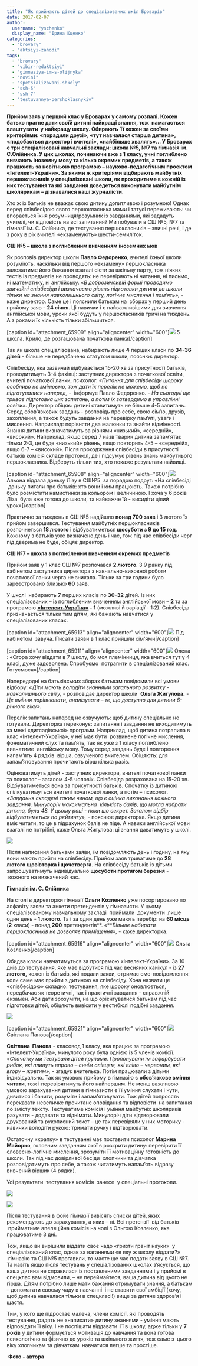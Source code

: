 ```yaml
---
title: "Як приймають дітей до спеціалізованих шкіл Броварів"
date: 2017-02-07
author: 
  username: "yschenko"
  display_name: "Ірина Ющенко"
categories: 
  - "brovary"
  - "aktsiyi-zahodi"
tags: 
  - "brovary"
  - "vibir-redaktsiyi"
  - "gimnaziya-im-s-olijnyka"
  - "novini"
  - "spetsializovani-shkoly"
  - "ssh-5"
  - "ssh-7"
  - "testuvannya-pershoklasnykiv"
---
```


**Прийом заяв у перший клас у Броварах у самому розпалі. Кожен батько прагне дати своїй дитині найкращі знання, тож  намагається влаштувати  у найкращу школу. Обирають  її кожен за своїми критеріями: «порадили друзі», «тут навчалася старша дитина», «подобається директор і вчителі», «найбільше хвалять»… У Броварах є три спеціалізовані навчальні заклади: школа №5, №7 та гімназія ім. С.Олійника. У цих школах, починаючи вже з 1 класу, учні поглиблено вивчають іноземну мову та кілька окремих предметів, а також працюють за новітньою програмою – науково-педагогічним проектом «Інтелект-України». За якими ж критеріями відбирають майбутніх першокласників у спеціалізовані школи, як проходитиме в кожній із них тестування та які завдання доведеться виконувати майбутнім школярикам – дізнавалися наші журналісти.**

Хто ж із батьків не вважає свою дитину допитливою і розумною! Однак перед співбесідою свого першокласника мами і татусі переживають: чи впорається їхня розумниця/розумник із завданнями, які зададуть учителі, чи відповість на всі запитання? Ми побували в СШ №5, №7 та гімназії ім. С. Олійника, де тестування першокласників – звичні речі, і де з року в рік вчителі «екзаменують» шести-семиліток.

**СШ №5 – школа з поглибленим вивченням іноземних мов**

Як розповів директор школи **Павло Федоренко**, вчителі їхньої школи розуміють, наскільки від першого «екзамену» першокласника залежатиме його бажання взагалі сісти за шкільну парту, тож ніяких тестів із предметів не проводять: не перевіряють ні читання, ні письмо, ні математику, ні англійську. «_В доброзичливій формі проводимо звичайні співбесіди і визначаємо рівень підготовки дитини до школи тільки на знання навколишнього світу, логічне мислення і пам’ять»,_ \- каже директор. Саме це і пояснили батькам на  зборах у перший день прийому заяв - **24 січня**. Ці навички і є найважливішими для вивчення англійської мови, уроки якої будуть у першокласників тричі на тиждень. А з роками їх кількість тільки збільшиться.

\[caption id="attachment\_65909" align="aligncenter" width="600"\][![](https://mpz.brovary.org/wp-content/uploads/2017/02/2-5-SSH.jpg)](https://mpz.brovary.org/wp-content/uploads/2017/02/2-5-SSH.jpg) 5 школа. Крило, де розташована початкова ланка\[/caption\]

Так як школа спеціалізована, набирають лише **4** перших класи по **34-36 дітей** \- більше не передбачено статутом школи, пояснює директор.

Співбесіду, яка зазвичай відбувається 15-20 хв за присутності батьків, проводитимуть 3-4 фахівці: заступник директора з початкової освіти, вчителі початкової ланки, психолог. _«Питання для співбесіди щороку особливо не змінюємо, тож дати їх перелік не можемо, щоб не підготувалися наперед, -_  інформує Павло Федоренко. - _На сьогодні ще триває підготовка цих запитань, а потім їх затвердимо в управлінні освіти»._ Директор обіцяє: дитині ставитимуть не більше 4-5 запитань. Серед обов’язкових завдань - розповідь про себе, свою сім’ю, друзів, захоплення, а також будуть завдання на перевірку пам’яті, уваги і мислення. Наприклад: порівняти два малюнки та знайти відмінності. Знання дитини визначатимуть за рівнями «низький», «середній», «високий». Наприклад, якщо серед 7 назв тварин дитина запам’ятає тільки 2-3, це буде «низький» рівень, якщо повторить 4-5 – «середній», якщо 6-7 – «високий». Після проходження співбесіди в присутності батьків комісія складе протокол, де і підсумує рівень знань майбутнього першокласника. Відберуть тільки тих, хто покаже результати найвищі.

\[caption id="attachment\_65908" align="aligncenter" width="600"\][![](https://mpz.brovary.org/wp-content/uploads/2017/02/1-5-SSH.jpg)](https://mpz.brovary.org/wp-content/uploads/2017/02/1-5-SSH.jpg) Альона віддала доньку Лізу в СШ№5  за порадою подруг: «На співбесіді  доньку питали про батьків: хто вони і ким працюють. Також потрібно було розмістити намистинки за кольором і величиною. І хоча у 6 років Ліза  була вже готова до школи, та найважче їй - висидіти цілий урок»\[/caption\]

Практично за тиждень в СШ №5 надійшло **понад 700 заяв** і 3 лютого їх прийом завершився. Тестування майбутніх першокласників розпочнеться **18 лютого** і відбуватиметься **щосуботи з 9 до 15 год.** Кожному з батьків уже визначено день і час, тож під час співбесіди черг під дверима не буде, обіцяє директор.

**СШ №7 – школа з поглибленим вивченням окремих предметів**

Прийом заяв у 1 клас СШ №7 розпочався **2 лютого**. З 9 ранку під кабінетом заступника директора з навчально-виховної роботи початкової ланки черга не зникала. Тільки за три години було зареєстровано близько **60** заяв.

У школі  набирають **7** перших класів по **30-32** дітей. Із них спеціалізованих – із поглибленим вивченням англійської мови – **2** та за програмою **[«Інтелект-Україна»](http://intellect-ukraine.org) - 1** (можливі й варіації - 1:2). Співбесіда призначається тільки тим дітям, які бажають навчатися у спеціалізованих класах.

\[caption id="attachment\_65913" align="aligncenter" width="600"\][![](https://mpz.brovary.org/wp-content/uploads/2017/02/6-SSH7.jpg)](https://mpz.brovary.org/wp-content/uploads/2017/02/6-SSH7.jpg) Під кабінетом  завуча. Писати заяви в 1 клас прийшли сім'ями\[/caption\]

\[caption id="attachment\_65911" align="aligncenter" width="600"\][![](https://mpz.brovary.org/wp-content/uploads/2017/02/4-SSH7.jpg)](https://mpz.brovary.org/wp-content/uploads/2017/02/4-SSH7.jpg) Олена : «Єгора хочу віддати в 7 школу, бо моя племінниця, яка вчиться тут у 4 класі, дуже задоволена. Спробуємо  потрапити в спеціалізований клас. Готуємося»\[/caption\]

Напередодні на батьківських зборах батькам повідомили всі умови відбору: «_Діти мають володіти знаннями загального розвитку_ - _навколишнього світу, -_ розповідає директор школи  **Ольга Жигулова.** - _Це вміння порівнювати, аналізувати – те, що доступно для дитини 6-річного віку»._

Перелік запитань наперед не озвучують: щоб дитину спеціально не готували. Директорка переконує: запитання і завдання не виходитимуть за межі «дитсадівської» програми. Наприклад, щоб дитина потрапила в клас «Інтелект-Україна», у неї має бути  розвинене логічне мислення, фонематичний слух та пам’ять, так як уже з 1 класу поглиблено вивчатиме  англійську мову. Тому серед завдань буде і повторення напам’ять 4 рядків  вірша, озвученого вчителем. Обіцяють: для запам’ятовування прочитають вірш кілька разів.

Оцінюватимуть дітей - заступник директора, вчителі початкової ланки та психолог – загалом 4-5 чоловік. Співбесіда розрахована на 15-20 хв. Відбуватиметься вона за присутності батьків. Спочатку із дитиною спілкуватимуться вчителі початкової ланки, а потім – психолог. _«Завдання складені таким чином, що є оцінка виконання кожного завдання. Минулоріч максимальна  кількість балів, що могла набрати дитина, була 48. У цьому році - поки що секрет. Загалом відбір відбуватиметься по рейтингу», -_ пояснює директорка. Якщо дитина вміє читати, то це в підрахунок балів не піде. А навики англійської мови взагалі не потрібні, каже Ольга Жигулова: ці знання даватимуть у школі.

[![](https://mpz.brovary.org/wp-content/uploads/2017/02/3-SSH7.jpg)](https://mpz.brovary.org/wp-content/uploads/2017/02/3-SSH7.jpg)

Після написання батьками заяви, їм повідомляють день і годину, на яку вони мають прийти на співбесіду. Прийом заяв триватиме до **28 лютого** **щовівторка і щочетверга**. На співбесіду батьків із дітьми запрошуватимуть індивідуально **щосуботи протягом березня** \-  кожного на визначений час.

**Гімназія ім. С. Олійника**

На столі в директорки гімназії **Ольги Козленко** уже посортировано по алфавіту заяви та анкети претендентів у гімназисти. У цьому спеціалізованому навчальному закладі  приймали  документи  лише один день - **1 лютого**. Та і за один день уже мають перебір: на **60 місць** (**2** класи) - понад **200** претендентів**. _«_**_Більше набирати першокласників не дозволяє приміщення»,_ - каже директорка.

\[caption id="attachment\_65916" align="aligncenter" width="600"\][![](https://mpz.brovary.org/wp-content/uploads/2017/02/9-Gimnaziya.jpg)](https://mpz.brovary.org/wp-content/uploads/2017/02/9-Gimnaziya.jpg) Ольга Козленко\[/caption\]

Обидва класи навчатимуться за програмою «Інтелект-України». За 10 днів до тестування, яке має відбутися під час весняних канікул - із **27 лютого,** кожен із батьків, які подали заяви, отримає смс-повідомлення: коли саме має прийти з дитиною на співбесіду. Хоча назвати це «співбесідою» складно: тестування, яке щороку оновлюється, передбачає як теоретичні, так і практичні завдання - справжній екзамен. Аби дати зрозуміти, на що орієнтуватися батькам під час підготовки дітей, обіцяють вивісити у вестибюлі подібні завдання.

[![](https://mpz.brovary.org/wp-content/uploads/2017/02/12-Gimn.jpg)](https://mpz.brovary.org/wp-content/uploads/2017/02/12-Gimn.jpg)

\[caption id="attachment\_65921" align="aligncenter" width="600"\][![](https://mpz.brovary.org/wp-content/uploads/2017/02/13-Gimn-1.jpg)](https://mpz.brovary.org/wp-content/uploads/2017/02/13-Gimn-1.jpg) Світлана Панова\[/caption\]

**Світлана  Панова** \- класовод 1 класу, яка працює за програмою «Інтелект-Україна», минулого року була однією із 5 членів комісії. _«Спочатку ми тестували дітей групами. Пропонували їм зафарбувати рибок, які пливуть вправо – синім олівцем, які вліво – червоним, які вгору – жовтим», -_ згадує вчителька. Потім працювали з дітьми індивідуально. Так як умовою прийому в гімназію є **обов’язкове вміння читати**, тож і перевірятимуть його найпершим. Не менш важливою умовою зарахування дитини в гімназисти є її уміння слухати і чути, дивитися і бачити, розуміти і запам'ятовувати. Тож дітей попросять переказати невеличке прочитане оповідання та відповісти  на запитання по змісту тексту. Тестуватиме комісія і уміння майбутніх школяриків рахувати - додавати та віднімати. Минулоріч діти відтворювали друкований та рукописний текст – це так перевіряли у них моторику - навички володіти рукою: тримати ручку і відтворювати.

Остаточну «крапку» в тестуванні має поставити психолог **Марина Майорко**, головним завданням якої є розкрити дитину: перевірити її словесно-логічне мислення, зрозуміти її мотиваційну готовність до школи. Так під час довірливої бесіди  хлопчики та дівчатка  розповідатимуть про себе, а також читатимуть напам’ять відразу вивчений віршик (4 рядки).

Усі результати  тестування комісія  занесе  у спеціальні протоколи.

[![](https://mpz.brovary.org/wp-content/uploads/2017/02/10-Gimn.jpg)](https://mpz.brovary.org/wp-content/uploads/2017/02/10-Gimn.jpg)

[![](https://mpz.brovary.org/wp-content/uploads/2017/02/11-Gimn.jpg)](https://mpz.brovary.org/wp-content/uploads/2017/02/11-Gimn.jpg)

Після тестування в фойє гімназії вивісять списки дітей, яких рекомендують до зарахування, а яких – ні. Всі претензії  від батьків  прийматиме апеляційна комісія на чолі з Ольгою Козленко, яка працюватиме 3 дні.

Тож, якщо ви вирішили віддати своє чадо «гризти граніт науки»  у спеціалізований клас, однак за ваганнями «в яку ж школу віддати?»  гімназію та СШ №5 проґавили, то маєте ще час подати заяву в СШ №7. Та навіть якщо після тестувань у спеціалізованих школах з’ясується, що ваша дитина не справилася із поставленими завданнями і у прийомі в спецклас вам відмовили, – не переймайтеся, ваша дитина від цього не гірша. Дітям потрібно лише мати бажання отримувати знання, а батькам – допомагати своєму чаду в навчанні  і не ставити свої амбіції (хочу, щоб дитина навчалася тільки в спецкласі!) вище за дитяче здоров’я і щастя.

Тим, у кого ще підростає малеча, члени комісії, які проводять тестування, радять не «напихати» дитину знаннями - уміння мають відповідати її віку. І не поспішати віддавати  її в школу, адже тільки у **7 років** у дитини формується мотивація до навчання та вона готова психологічно та фізично до уроків та шкільного життя, тож саме з  цього віку хлопчикам та дівчаткам  навчатися легше та простіше.

 **Фото - автора**
